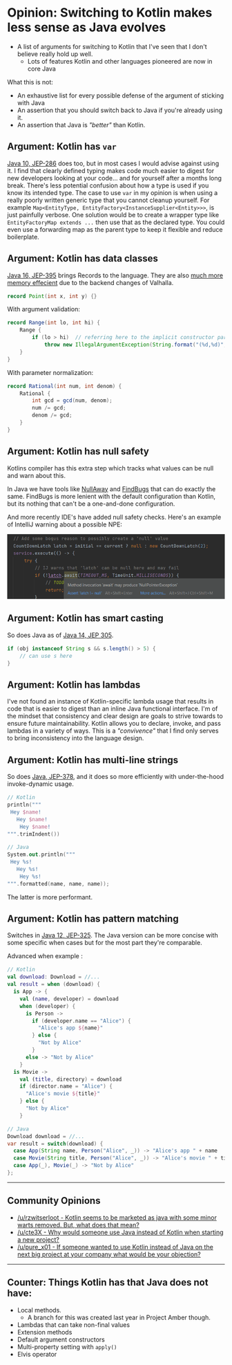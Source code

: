 # Opinion: Switching to Kotlin makes less sense as Java evolves

* A list of arguments for switching to Kotlin that I've seen that I don't believe really hold up well.
  * Lots of features Kotlin and other languages pioneered are now in core Java

What this is not:

* An exhaustive list for every possible defense of the argument of sticking with Java
* An assertion that you should switch back to Java if you're already using it.
* An assertion that Java is _"better"_ than Kotlin.

## Argument: Kotlin has `var`

[Java 10, JEP-286](https://openjdk.java.net/jeps/286) does too, but in most cases I would advise against using it. I find that clearly defined typing makes code much easier to digest for new developers looking at your code... and for yourself after a months long break. There's less potential confusion about how a type is used if you know its intended type. The case to use `var` in my opinion is when using a really poorly written generic type that you cannot cleanup yourself. For example `Map<EntityType, EntityFactory<InstanceSupplier<Entity>>>`, is just painfully verbose. One solution would be to create a wrapper type like `EntityFactoryMap extends ...` then use that as the declared type. You could even use a forwarding map as the parent type to keep it flexible and reduce boilerplate.

## Argument: Kotlin has data classes

[Java 16, JEP-395](https://openjdk.java.net/jeps/395) brings Records to the language. They are also [much more memory effecient](https://karussell.wordpress.com/2019/07/08/project-valhalla-makes-java-memory-efficient-again/) due to the backend changes of Valhalla.

```java
record Point(int x, int y) {}
```

With argument validation:
```java
record Range(int lo, int hi) {
    Range {
        if (lo > hi)  // referring here to the implicit constructor parameters
            throw new IllegalArgumentException(String.format("(%d,%d)", lo, hi));
    }
}
```

With parameter normalization:
```java
record Rational(int num, int denom) {
    Rational {
        int gcd = gcd(num, denom);
        num /= gcd;
        denom /= gcd;
    }
}
```

## Argument: Kotlin has null safety

Kotlins compiler has this extra step which tracks what values can be null and warn about this.

In Java we have tools like [NullAway](https://github.com/uber/NullAway) and [FindBugs](http://findbugs.sourceforge.net/) that can do exactly the same. FindBugs is more lenient with the default configuration than Kotlin, but its nothing that can't be a one-and-done configuration. 

And more recently IDE's have added null safety checks. Here's an example of IntelliJ warning about a possible NPE:

![NPE on latch](media/ij-null.png)

## Argument: Kotlin has smart casting

So does Java as of [Java 14, JEP 305](https://openjdk.java.net/jeps/305).

```java
if (obj instanceof String s && s.length() > 5) { 
	// can use s here
}
```

## Argument: Kotlin has lambdas

I've not found an instance of Kotlin-specific lambda usage that results in code that is easier to digest than an inline Java functional interface. I'm of the mindset that consistency and clear design are goals to strive towards to ensure future maintainability. Kotlin allows you to declare, invoke, and pass lambdas in a variety of ways. This is a _"convivence"_ that I find only serves to bring inconsistency into the language design.

## Argument: Kotlin has multi-line strings

So does [Java, JEP-378](https://openjdk.java.net/jeps/378), and it does so more efficiently with under-the-hood invoke-dynamic usage.
```kotlin
// Kotlin
println("""
 Hey $name!
   Hey $name!
    Hey $name!
""".trimIndent())
```
```kotlin
// Java
System.out.println("""
 Hey %s!
   Hey %s!
    Hey %s!
""".formatted(name, name, name));
```
The latter is more performant.

## Argument: Kotlin has pattern matching

Switches in [Java 12, JEP-325](https://openjdk.java.net/jeps/325). The Java version can be more concise with some specific when cases but for the most part they're comparable.

Advanced when example :

```kotlin
// Kotlin
val download: Download = //...
val result = when (download) {
  is App -> {
    val (name, developer) = download
    when (developer) {
      is Person -> 
        if (developer.name == "Alice") {
          "Alice's app ${name}"
        } else {
          "Not by Alice"
        }
      else -> "Not by Alice"
    }
  is Movie ->
    val (title, directory) = download
    if (director.name = "Alice") {
      "Alice's movie ${title}"
    } else {
      "Not by Alice"
    }
```
```java
// Java
Download download = //...
var result = switch(download) {
  case App(String name, Person("Alice", _)) -> "Alice's app " + name
  case Movie(String title, Person("Alice", _)) -> "Alice's movie " + title
  case App(_), Movie(_) -> "Not by Alice"
};
```

---------------------------------------------------------------

## Community Opinions

- [/u/rzwitserloot - Kotlin seems to be marketed as java with some minor warts removed. But, what does that mean?](https://www.reddit.com/r/java/comments/ndwz92/can_i_get_some_reasons_to_use_java_instead_of/gyd5yi5/) 
- [/u/cte3X - Why would someone use Java instead of Kotlin when starting a new project?](https://www.reddit.com/r/java/comments/hiuozr/why_would_someone_use_java_instead_of_kotlin_when/)
- [/u/pure_x01 - If someone wanted to use Kotlin instead of Java on the next big project at your company what would be your objection?](https://www.reddit.com/r/java/comments/exuepr/if_someone_wanted_to_use_kotlin_instead_of_java/)

---------------------------------------------------------------

## Counter: Things Kotlin has that Java does not have:

- Local methods. 
  - A branch for this was created last year in Project Amber though.
- Lambdas that can take non-final values
- Extension methods
- Default argument constructors
- Multi-property setting with `apply()`
- Elvis operator